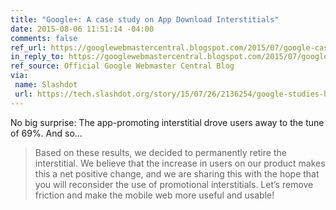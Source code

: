 ```yaml
---
title: "Google+: A case study on App Download Interstitials"
date: 2015-08-06 11:51:14 -04:00
comments: false
ref_url: https://googlewebmastercentral.blogspot.com/2015/07/google-case-study-on-app-download-interstitials.html
in_reply_to: https://googlewebmastercentral.blogspot.com/2015/07/google-case-study-on-app-download-interstitials.html
ref_source: Official Google Webmaster Central Blog
via:
 name: Slashdot
 url: https://tech.slashdot.org/story/15/07/26/2136254/google-studies-how-bad-interstitials-are-on-mobile
---
```


No big surprise: The app-promoting interstitial drove users away to the tune of 69%. And so…

> Based on these results, we decided to permanently retire the interstitial. We believe that the increase in users on our product makes this a net positive change, and we are sharing this with the hope that you will reconsider the use of promotional interstitials. Let’s remove friction and make the mobile web more useful and usable!